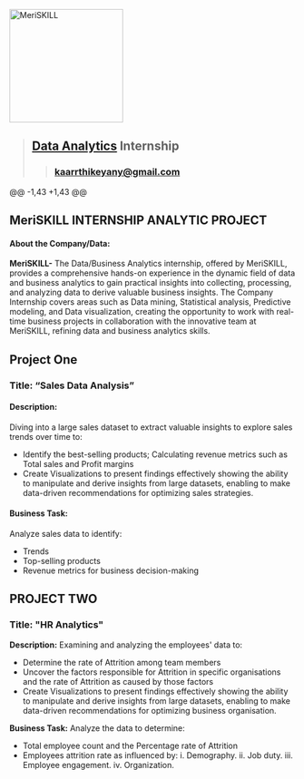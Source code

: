 <a href="https://www.meriskill.com"><img alt="MeriSKILL" height=200 src="https://github-production-user-asset-6210df.s3.amazonaws.com/60184582/269013393-8e3ddb47-1ede-4cd0-ada1-2a42ece3be46.gif"/></a>
> ## **[Data Analytics](https://github.com/Kaarrthikeyan/MeriSkill_Data_Analytics.git) Internship**
>> ### **[kaarrthikeyany@gmail.com](mailto:kaarrthikeyany@gmail.com)**
@@ -1,43 +1,43 @@
## MeriSKILL INTERNSHIP ANALYTIC PROJECT
#### About the Company/Data:
**MeriSKILL-** The Data/Business Analytics internship, offered by MeriSKILL, provides a comprehensive hands-on experience in the dynamic field of data and business analytics to gain practical insights into collecting, processing, and analyzing data to derive valuable business insights. 
The Company Internship covers areas such as Data mining, Statistical analysis, Predictive modeling, and Data visualization, creating the opportunity to work with real-time business projects in collaboration with the innovative team at MeriSKILL, refining data and business analytics skills.
## Project One
### Title: “Sales Data Analysis”
#### Description:
Diving into a large sales dataset to extract valuable insights to explore sales trends over time to: 
- Identify the best-selling products; Calculating revenue metrics such as Total sales and Profit margins
- Create Visualizations to present findings effectively showing the ability to manipulate and derive insights from large datasets, enabling to make data-driven recommendations for optimizing sales strategies.
 
#### Business Task:
Analyze sales data to identify:
- Trends
- Top-selling products
- Revenue metrics for business decision-making
  
## PROJECT TWO
### Title: "HR Analytics"
**Description:**
Examining and analyzing the employees' data to:
- Determine the rate of Attrition among team members
- Uncover the factors responsible for Attrition in specific organisations and the rate of Attrition as caused by those factors
- Create Visualizations to present findings effectively showing the ability to manipulate and derive insights from large datasets, enabling to make data-driven recommendations for optimizing business organisation.

**Business Task:**
Analyze the data to determine:
- Total employee count and the Percentage rate of Attrition
- Employees attrition rate as influenced by:
i. Demography.
ii. Job duty.
iii. Employee engagement.
iv. Organization.
